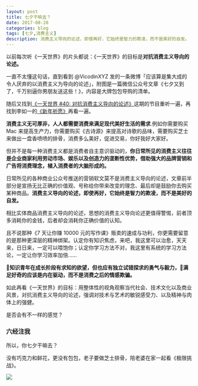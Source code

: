 ```yaml
---
layout: post
title: 七夕干嘛去？
date: 2017-08-28
categories: blog
tags: [七夕,消费主义]
description: 消费主义导向的论述，即使再好，它始终是智力的欺凌，而不是美好的自发。
---
```



以前每次听《一天世界》的片头都说：《一天世界》的目标是**对抗消费主义导向的论述。**

一直不太懂这句话，直到看到 @VicodinXYZ 发的一条微博「应该算是集大成的令人厌弃的以消费主义为导向的论述」，附图是一篇微信公众号文章《七夕又到了，千万别逼你男朋友送这些！》，内容是大牌包包导购的清单。

随后又找到[《一天世界 #40: 对抗消费主义导向的论述》](https://ipn.li/yitianshijie/40/)这期的节目重听一遍，再找到李如一的[《新年祈愿》](https://blog.yitianshijie.net/2017/01/01/2017-wishes/)再看一遍。

**消费主义无可厚非，人人都需要消费来满足现代美好生活的需求**.例如你需要购买 Mac 来提高生产力，你需要购买《古诗源》来提高对诗歌的品味，需要购买芝士来做出一盘香喷喷的排骨，消费多么美好，促进交易，你好我好大家好。

但并不是每一种消费主义都是消费者自主意识驱动的，**你日常所见的消费主义往往是企业商家利用劳动市场、娱乐以及创造力的垄断性优势，借助强大的品牌营销和广告将消费理念，植入消费者的大脑形成的。**

日常所见的各种商业公众号推送的营销软文莫不是消费主义导向的论述，文章前半部分是宣扬无比正确的价值观、号称给你带来改变的理念、最后却是鼓励你去购买某种商品。**消费主义导向的论述，即使再好，它始终是智力的欺凌，而不是美好的自发。**

相比实体商品消费主义导向的论述，思想的消费主义导向论述更值得警惕，前者顶多消耗你的金钱，后者却会消耗你正确价值的认知。

且不说那种《7 天让你赚 10000 元的写作课》贩卖的速成与功利，你更需要留意的是那种更深层的精神绑架。认定你有知识焦虑，来吧，我这里可以治愈，天天来，日日来，一定可以喂饱你；认定你学习方法不对，我这里有系统的学习方法论，一定让你学习效率加倍……

**知识青年在成长阶段有求知的欲望，但也应有独立试错探求的勇气与毅力，满足好奇的应该是内在驱动，而不是消费之后的情感欺骗。**

如此再看《一天世界》的目标：用整体性的视角观察当代社会、技术文化以及商业风景，对抗消费主义导向的论述，强调对技术与艺术的敏锐感受力、以及精神与肉体上的强健。

是否会有不一样的感觉？


### 六经注我

所以，你七夕干嘛去？

没有巧克力和鲜花，更没有包包，老子要做芝士排骨，陪老婆在家一起看《极限挑战》。


![](http://openmindclub.qiniudn.com/omt/CheeseSpareribs.jpg)




